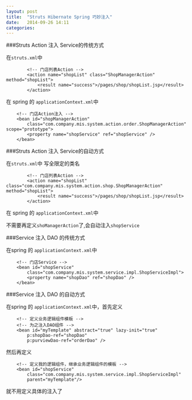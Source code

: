 ```yaml
---
layout: post
title:  "Struts Hibernate Spring 巧妙注入"
date:   2014-09-26 14:11
categories: 
---
```


###Struts Action 注入 Service的传统方式

在`struts.xml`中

```
		<!-- 门店列表Action -->
		<action name="shopList" class="ShopManagerAction" method="shopList">
			<result name="success">/pages/shop/shopList.jsp</result>
		</action>
```

在 spring 的 `applicationContext.xml`中

```
	<!-- 门店Action注入 -->
	<bean id="shopManagerAction"
		class="com.company.mis.system.action.order.ShopManagerAction" scope="prototype">
		<property name="shopService" ref="shopService" />
	</bean>
```

###Struts Action 注入 Service的自动方式

在`struts.xml`中 写全限定的类名

```
		<!-- 门店列表Action -->
		<action name="shopList" class="com.company.mis.system.action.shop.ShopManagerAction" method="shopList">
			<result name="success">/pages/shop/shopList.jsp</result>
		</action>
```

在 spring 的 `applicationContext.xml`中

不需要再定义`shoManagerAction`了,会自动注入`shopService`


###Service 注入 DAO 的传统方式

在spring 的 `applicationContext.xml`中

```
	<!-- 门店Service -->
	<bean id="shopService"
		class="com.company.mis.system.service.impl.ShopServiceImpl">
		<property name="shopDao" ref="shopDao" />
	</bean>
```

###Service 注入 DAO 的自动方式

在spring 的 `applicationContext.xml`中，首先定义

```
	<!-- 定义业务逻辑组件模板 -->
	<!-- 为之注入DAO组件 -->
	<bean id="myTemplate" abstract="true" lazy-init="true"
		p:shopDao-ref="shopDao"
		p:purviewDao-ref="orderDao" />
```

然后再定义

```
	<!-- 定义我的逻辑组件，继承业务逻辑组件的模板 -->
	<bean id="shopService"
		class="com.company.mis.system.service.impl.ShopServiceImpl" 
		parent="myTemplate"/>
```
就不用定义具体的注入了
